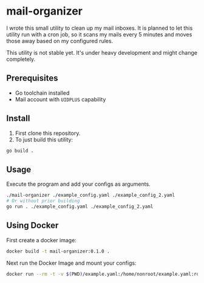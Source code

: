 # mail-organizer

I wrote this small utility to clean up my mail inboxes. It is planned to let this utility run with a cron job, so it scans my mails every 5 minutes and moves those away based on my configured rules.

This utility is not stable yet. It's under heavy development and might change completely.

## Prerequisites

- Go toolchain installed
- Mail account with `UIDPLUS` capability

## Install

1. First clone this repository.
2. To just build this utility:
```bash
go build .
```

## Usage

Execute the program and add your configs as arguments.

```bash
./mail-organizer ./example_config.yaml ./example_config_2.yaml
# Or without prior building
go run . ./example_config.yaml ./example_config_2.yaml
```

## Using Docker

First create a docker image:
```bash
docker build -t mail-organizer:0.1.0 .
```

Next run the Docker Image and mount your configs:
```bash
docker run --rm -t -v $(PWD)/example.yaml:/home/nonroot/example.yaml:ro mail-organizer:0.1.0
```
